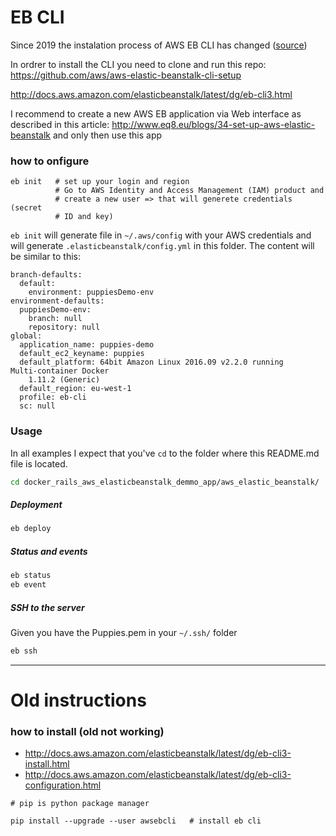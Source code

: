 # EB CLI

Since 2019 the instalation process of AWS EB CLI has changed ([source](https://docs.aws.amazon.com/elasticbeanstalk/latest/dg/eb-cli3-install.html))

In ordrer to install the CLI you need to clone and run this repo: https://github.com/aws/aws-elastic-beanstalk-cli-setup


http://docs.aws.amazon.com/elasticbeanstalk/latest/dg/eb-cli3.html

I recommend  to create a new AWS EB application via Web interface as
described in this article: http://www.eq8.eu/blogs/34-set-up-aws-elastic-beanstalk
and only then use this app

### how to onfigure

```
eb init   # set up your login and region
          # Go to AWS Identity and Access Management (IAM) product and
          # create a new user => that will generete credentials (secret
          # ID and key)

```

`eb init` will generate file in `~/.aws/config` with your AWS credentials and
will generate `.elasticbeanstalk/config.yml` in this folder. The content
will be similar to this:

```
branch-defaults:
  default:
    environment: puppiesDemo-env
environment-defaults:
  puppiesDemo-env:
    branch: null
    repository: null
global:
  application_name: puppies-demo
  default_ec2_keyname: puppies
  default_platform: 64bit Amazon Linux 2016.09 v2.2.0 running
Multi-container Docker
    1.11.2 (Generic)
  default_region: eu-west-1
  profile: eb-cli
  sc: null
```

### Usage

In all examples I expect that you've `cd` to the folder where  this README.md file
is located.

```sh
cd docker_rails_aws_elasticbeanstalk_demmo_app/aws_elastic_beanstalk/
```

##### Deployment

```sh
eb deploy
```

##### Status and events

```sh
eb status
eb event
```

##### SSH to the server

Given you have the Puppies.pem in your `~/.ssh/` folder

```sh
eb ssh
```



--------------

# Old instructions


### how to install (old not working)

* http://docs.aws.amazon.com/elasticbeanstalk/latest/dg/eb-cli3-install.html
* http://docs.aws.amazon.com/elasticbeanstalk/latest/dg/eb-cli3-configuration.html

```
# pip is python package manager

pip install --upgrade --user awsebcli   # install eb cli
```
